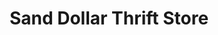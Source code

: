 ---
title: "Sand Dollar Thrift Store"
url: /glendale/sand-dollar-thrift-store/
shop: Gebrauchtwaren
---